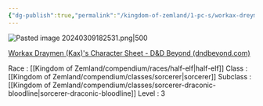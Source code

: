 ```yaml
---
{"dg-publish":true,"permalink":"/kingdom-of-zemland/1-pc-s/workax-dreyman/"}
---
```


![Pasted image 20240309182531.png|500](/img/user/Kingdom%20of%20Zemland/z_Attachments/Pasted%20image%2020240309182531.png)

[Workax Draymen (Kax)'s Character Sheet - D&D Beyond (dndbeyond.com)](https://www.dndbeyond.com/characters/118421183)

Race : [[Kingdom of Zemland/compendium/races/half-elf\|half-elf]] 
Class : [[Kingdom of Zemland/compendium/classes/sorcerer\|sorcerer]] 
Subclass : [[Kingdom of Zemland/compendium/classes/sorcerer-draconic-bloodline\|sorcerer-draconic-bloodline]] 
Level : 3